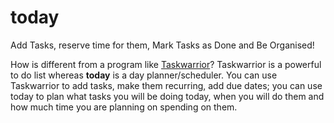 # today

Add Tasks, reserve time for them, Mark Tasks as Done and Be Organised!

How is different from a program like [Taskwarrior](https://taskwarrior.org/)? Taskwarrior is a powerful to do list whereas **today** is a day planner/scheduler. You can use Taskwarrior to add tasks, make them recurring, add due dates; you can use today to plan what tasks you will be doing today, when you will do them and how much time you are planning on spending on them.
